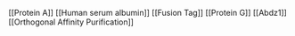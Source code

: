 [[Protein A]]
[[Human serum albumin]]
[[Fusion Tag]]
[[Protein G]]
[[Abdz1]]
[[Orthogonal Affinity Purification]]
